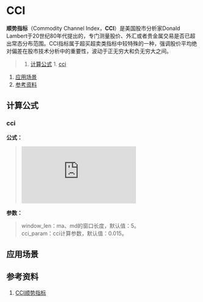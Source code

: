 # CCI
**顺势指标**（Commodity Channel Index，**CCI**）是美国股市分析家Donald Lambert于20世纪80年代提出的，专门测量股价、外汇或者贵金属交易是否已超出常态分布范围。CCI指标属于超买超卖类指标中较特殊的一种，强调股价平均绝对偏差在股市技术分析中的重要性，波动于正无穷大和负无穷大之间。

>1. [计算公式](#计算公式 "计算公式")
	1. [cci](#cci "cci")
1. [应用场景](#应用场景 "应用场景")
1. [参考资料](#参考资料 "参考资料")

## 计算公式
### cci
**公式：**
>![equation](http://latex.codecogs.com/gif.latex?%5C%5Ctp%5C%2C%3D%5C%2Cma%28%5Bmax%5C%2C%2B%5C%2Cmin%5C%2C%2B%5C%2Cclose%5D%29%0D%0A%5C%5Cmd%5C%2C%3D%5C%2Cmd%28close%2C%5C%2Cwindow%5C_len%29%0D%0A%5C%5Cif%5C%2Cmd%5C%2C%3D%3D%5C%2C0%3A%0D%0A%5Cpar%5C%2Ccci%5C%2C%3D%5C%2C1.0%0D%0A%5C%5Celse%3A%0D%0A%5Cpar%5C%2Ccci%5C%2C%3D%5C%2C%28tp%5C%2C-%5C%2Cma%28close%2C%5C%2Cwindow%5C_len%29%29%5C%2C%2F%5C%2C%28md%5C%2C*%5C%2Ccci%5C_param%29)

**参数：**
>window_len：ma、md的窗口长度，默认值：5。  
>cci_param：cci计算参数，默认值：0.015。

## 应用场景

## 参考资料
1. [CCI顺势指标](http://baike.baidu.com/link?url=Fpyvw-OT9y-T08KclwaK_OB8FCvYRqwCMmC_dePoI565efh4Erqkf0GP36QXPv_2_POeE7MBW5IChLWiSYibaTytuUKMzcacSsi2-9B_aop1cVSyh4E7ZPBVoWkHhVO5)
